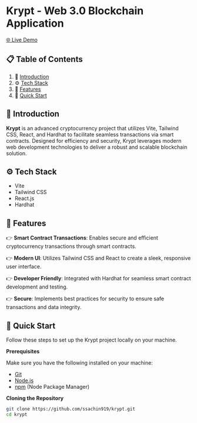 # Krypt - Web 3.0 Blockchain Application

<a href="https://krypt-pearl.vercel.app">🌐 Live Demo</a>

## 📋 <a name="table">Table of Contents</a>

1. 🤖 [Introduction](#introduction)
2. ⚙️ [Tech Stack](#tech-stack)
3. 🔋 [Features](#features)
4. 🤸 [Quick Start](#quick-start)

## <a name="introduction">🤖 Introduction</a>

**Krypt** is an advanced cryptocurrency project that utilizes Vite, Tailwind CSS, React, and Hardhat to facilitate seamless transactions via smart contracts. Designed for efficiency and security, Krypt leverages modern web development technologies to deliver a robust and scalable blockchain solution.

## <a name="tech-stack">⚙️ Tech Stack</a>

- Vite
- Tailwind CSS
- React.js
- Hardhat

## <a name="features">🔋 Features</a>

👉 **Smart Contract Transactions**: Enables secure and efficient cryptocurrency transactions through smart contracts.

👉 **Modern UI**: Utilizes Tailwind CSS and React to create a sleek, responsive user interface.

👉 **Developer Friendly**: Integrated with Hardhat for seamless smart contract development and testing.

👉 **Secure**: Implements best practices for security to ensure safe transactions and data integrity.

## <a name="quick-start">🤸 Quick Start</a>

Follow these steps to set up the Krypt project locally on your machine.

**Prerequisites**

Make sure you have the following installed on your machine:

- [Git](https://git-scm.com/)
- [Node.js](https://nodejs.org/en)
- [npm](https://www.npmjs.com/) (Node Package Manager)

**Cloning the Repository**

```bash
git clone https://github.com/ssachin919/krypt.git
cd krypt
